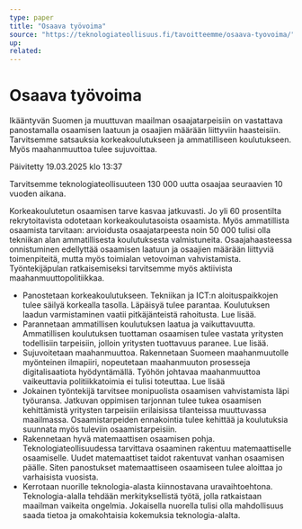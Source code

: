 ```yaml
---
type: paper
title: "Osaava työvoima"
source: "https://teknologiateollisuus.fi/tavoitteemme/osaava-tyovoima/"
up:
related:
---
```


# Osaava työvoima

Ikääntyvän Suomen ja muuttuvan maailman osaajatarpeisiin on vastattava panostamalla osaamisen laatuun ja osaajien määrään liittyviin haasteisiin. Tarvitsemme satsauksia korkeakoulutukseen ja ammatilliseen koulutukseen. Myös maahanmuuttoa tulee sujuvoittaa.

Päivitetty 19.03.2025 klo 13:37

Tarvitsemme teknologiateollisuuteen 130 000 uutta osaajaa seuraavien 10 vuoden aikana.

Korkeakoulutetun osaamisen tarve kasvaa jatkuvasti. Jo yli 60 prosentilta rekrytoitavista odotetaan korkeakoulutasoista osaamista. Myös ammatillista osaamista tarvitaan: arvioidusta osaajatarpeesta noin 50 000 tulisi olla tekniikan alan ammatillisesta koulutuksesta valmistuneita. Osaajahaasteessa onnistuminen edellyttää osaamisen laatuun ja osaajien määrään liittyviä toimenpiteitä, mutta myös toimialan vetovoiman vahvistamista. Työntekijäpulan ratkaisemiseksi tarvitsemme myös aktiivista maahanmuuttopolitiikkaa.

- Panostetaan korkeakoulutukseen. Tekniikan ja ICT:n aloituspaikkojen tulee säilyä korkealla tasolla. Läpäisyä tulee parantaa. Koulutuksen laadun varmistaminen vaatii pitkäjänteistä rahoitusta. Lue lisää.
- Parannetaan ammatillisen koulutuksen laatua ja vaikuttavuutta. Ammatillisen koulutuksen tuottaman osaamisen tulee vastata yritysten todellisiin tarpeisiin, jolloin yritysten tuottavuus paranee. Lue lisää.
- Sujuvoitetaan maahanmuuttoa. Rakennetaan Suomeen maahanmuutolle myönteinen ilmapiiri, nopeutetaan maahanmuuton prosesseja digitalisaatiota hyödyntämällä. Työhön johtavaa maahanmuuttoa vaikeuttavia politiikkatoimia ei tulisi toteuttaa. Lue lisää
- Jokainen työntekijä tarvitsee monipuolista osaamisen vahvistamista läpi työuransa. Jatkuvan oppimisen tarjonnan tulee tukea osaamisen kehittämistä yritysten tarpeisiin erilaisissa tilanteissa muuttuvassa maailmassa. Osaamistarpeiden ennakointia tulee kehittää ja koulutuksia suunnata myös tuleviin osaamistarpeisiin.
- Rakennetaan hyvä matemaattisen osaamisen pohja. Teknologiateollisuudessa tarvittava osaaminen rakentuu matemaattiselle osaamiselle. Uudet matemaattiset taidot rakentuvat vanhan osaamisen päälle. Siten panostukset matemaattiseen osaamiseen tulee aloittaa jo varhaisista vuosista.
- Kerrotaan nuorille teknologia-alasta kiinnostavana uravaihtoehtona. Teknologia-alalla tehdään merkityksellistä työtä, jolla ratkaistaan maailman vaikeita ongelmia. Jokaisella nuorella tulisi olla mahdollisuus saada tietoa ja omakohtaisia kokemuksia teknologia-alalta.